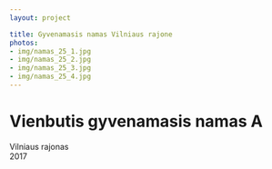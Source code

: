 ```yaml
---
layout: project

title: Gyvenamasis namas Vilniaus rajone
photos:
- img/namas_25_1.jpg
- img/namas_25_2.jpg
- img/namas_25_3.jpg
- img/namas_25_4.jpg
---
```

<h1>Vienbutis gyvenamasis namas A</h1>
<p>Vilniaus rajonas<br/>2017</p>